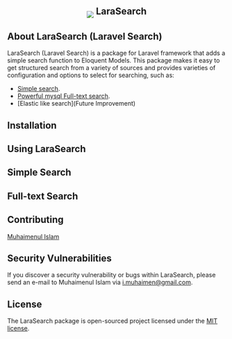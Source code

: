 <h2 align="center">
<img src="https://img.icons8.com/color/48/000000/search.png" align="middle"> LaraSearch
</h2>
<!-- <p align="center"></p> -->

## About LaraSearch (Laravel Search)

LaraSearch (Laravel Search) is a package for Laravel framework  that adds a simple search function to Eloquent Models. This package makes it easy to get structured search from a variety of sources and provides varieties of configuration and options to select for searching, such as: 

- [Simple search](#).
- [Powerful mysql Full-text search](#).
- [Elastic like search](Future Improvement) 

## Installation

## Using LaraSearch

## Simple Search

## Full-text Search

## Contributing

[Muhaimenul Islam](https://github.com/muhaimenul)
<!-- Thank you for considering contributing to the package! The contribution guide can be found in the [Documentation](#). -->

## Security Vulnerabilities

If you discover a security vulnerability or bugs within LaraSearch, please send an e-mail to Muhaimenul Islam via [i.muhaimen@gmail.com](mailto:i.muhaimen@gmail.com).

## License

The LaraSearch package is open-sourced project licensed under the [MIT license](https://opensource.org/licenses/MIT).
